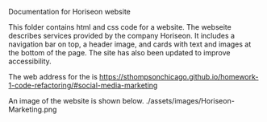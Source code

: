 Documentation for Horiseon website

This folder contains html and css code for a website. The 
webseite describes services provided by the company Horiseon. 
It includes a navigation bar on top, a header image, and 
cards with text and images at the bottom of the page. The site 
has also been updated to improve accessibility. 

The web address for the is 
https://sthompsonchicago.github.io/homework-1-code-refactoring/#social-media-marketing

An image of the website is shown below. ./assets/images/Horiseon-Marketing.png